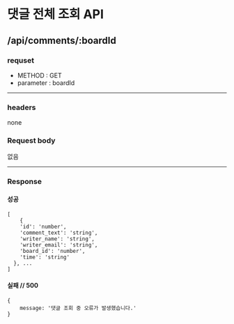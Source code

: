 # 댓글 전체 조회 API

## /api/comments/:boardId

### requset

- METHOD : GET
- parameter : boardId

---

### headers

none

### Request body

없음

---

### Response

#### 성공

```
[
    {
    'id': 'number',
    'comment_text': 'string',
    'writer_name': 'string',
    'writer_email': 'string',
    'board_id': 'number',
    'time': 'string'
  }, ...
]
```

#### 실패 // 500

```
{
    message: '댓글 조회 중 오류가 발생했습니다.'
}
```
